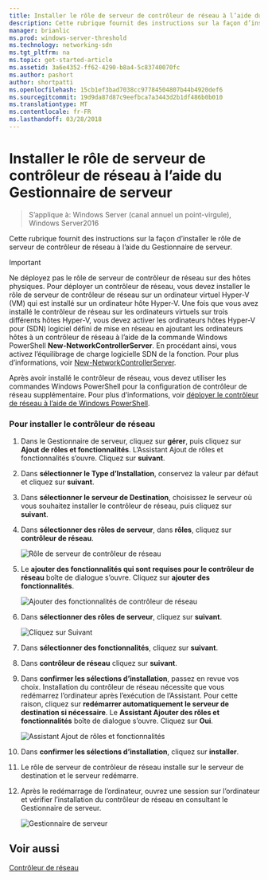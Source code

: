```yaml
---
title: Installer le rôle de serveur de contrôleur de réseau à l’aide du Gestionnaire de serveur
description: Cette rubrique fournit des instructions sur la façon d’installer le rôle de serveur de contrôleur de réseau à l’aide du Gestionnaire de serveur dans Windows Server2016.
manager: brianlic
ms.prod: windows-server-threshold
ms.technology: networking-sdn
ms.tgt_pltfrm: na
ms.topic: get-started-article
ms.assetid: 3a6e4352-ff62-4290-b8a4-5c83740070fc
ms.author: pashort
author: shortpatti
ms.openlocfilehash: 15cb1ef3bad7038cc97784504807b44b4920def6
ms.sourcegitcommit: 19d9da87d87c9eefbca7a3443d2b1df486b0b010
ms.translationtype: MT
ms.contentlocale: fr-FR
ms.lasthandoff: 03/28/2018
---
```

# <a name="install-the-network-controller-server-role-using-server-manager"></a>Installer le rôle de serveur de contrôleur de réseau à l’aide du Gestionnaire de serveur

>S’applique à: Windows Server (canal annuel un point-virgule), Windows Server2016

Cette rubrique fournit des instructions sur la façon d’installer le rôle de serveur de contrôleur de réseau à l’aide du Gestionnaire de serveur.

>[!IMPORTANT]
>Ne déployez pas le rôle de serveur de contrôleur de réseau sur des hôtes physiques. Pour déployer un contrôleur de réseau, vous devez installer le rôle de serveur de contrôleur de réseau sur un ordinateur virtuel Hyper-V \(VM\) qui est installé sur un ordinateur hôte Hyper-V. Une fois que vous avez installé le contrôleur de réseau sur les ordinateurs virtuels sur trois différents hôtes Hyper\-V, vous devez activer les ordinateurs hôtes Hyper\-V pour \(SDN\) logiciel défini de mise en réseau en ajoutant les ordinateurs hôtes à un contrôleur de réseau à l’aide de la commande Windows PowerShell **New-NetworkControllerServer**. En procédant ainsi, vous activez l’équilibrage de charge logicielle SDN de la fonction. Pour plus d’informations, voir [New-NetworkControllerServer](https://technet.microsoft.com/itpro/powershell/windows/network-controller/new-networkcontrollerserver).
  
Après avoir installé le contrôleur de réseau, vous devez utiliser les commandes Windows PowerShell pour la configuration de contrôleur de réseau supplémentaire. Pour plus d’informations, voir [déployer le contrôleur de réseau à l’aide de Windows PowerShell](../../deploy/Deploy-Network-Controller-using-Windows-PowerShell.md).  
  
### <a name="to-install-network-controller"></a>Pour installer le contrôleur de réseau  
  
1.  Dans le Gestionnaire de serveur, cliquez sur **gérer**, puis cliquez sur **Ajout de rôles et fonctionnalités**. L’Assistant Ajout de rôles et fonctionnalités s’ouvre. Cliquez sur **suivant**.  
  
2.  Dans **sélectionner le Type d’Installation**, conservez la valeur par défaut et cliquez sur **suivant**.  
  
3.  Dans **sélectionner le serveur de Destination**, choisissez le serveur où vous souhaitez installer le contrôleur de réseau, puis cliquez sur **suivant**.  
  
4.  Dans **sélectionner des rôles de serveur**, dans **rôles**, cliquez sur **contrôleur de réseau**.  
  
    ![Rôle de serveur de contrôleur de réseau](../../../media/Install-the-Network-Controller-server-role-using-Server-Manager/netc_install_07.jpg)  
  
5.  Le **ajouter des fonctionnalités qui sont requises pour le contrôleur de réseau** boîte de dialogue s’ouvre. Cliquez sur **ajouter des fonctionnalités**.  
  
    ![Ajouter des fonctionnalités de contrôleur de réseau](../../../media/Install-the-Network-Controller-server-role-using-Server-Manager/netc_install_06.jpg)  
  
6.  Dans **sélectionner des rôles de serveur**, cliquez sur **suivant**.  
  
    ![Cliquez sur Suivant](../../../media/Install-the-Network-Controller-server-role-using-Server-Manager/netc_install_07.jpg)  
  
7.  Dans **sélectionner des fonctionnalités**, cliquez sur **suivant**.  
  
8.  Dans **contrôleur de réseau** cliquez sur **suivant**.  
  
9. Dans **confirmer les sélections d’installation**, passez en revue vos choix. Installation du contrôleur de réseau nécessite que vous redémarrez l’ordinateur après l’exécution de l’Assistant. Pour cette raison, cliquez sur **redémarrer automatiquement le serveur de destination si nécessaire**. Le **Assistant Ajouter des rôles et fonctionnalités** boîte de dialogue s’ouvre. Cliquez sur **Oui**.  
  
    ![Assistant Ajout de rôles et fonctionnalités](../../../media/Install-the-Network-Controller-server-role-using-Server-Manager/netc_install_11.jpg)  
  
10. Dans **confirmer les sélections d’installation**, cliquez sur **installer**.  
  
11. Le rôle de serveur de contrôleur de réseau installe sur le serveur de destination et le serveur redémarre.  
  
12. Après le redémarrage de l’ordinateur, ouvrez une session sur l’ordinateur et vérifier l’installation du contrôleur de réseau en consultant le Gestionnaire de serveur.  
  
    ![Gestionnaire de serveur](../../../media/Install-the-Network-Controller-server-role-using-Server-Manager/nc_013.jpg)  
  
## <a name="see-also"></a>Voir aussi  
[Contrôleur de réseau](Network-Controller.md)  
  



